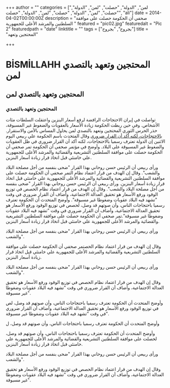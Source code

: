 +++
author = ""
categories = ["لمن", "الدولة", "حصلت", "لمن", "الدولة", "حصلت", "لمن", "الدولة", "حصلت", "لمن", "الدولة", "حصلت", "ali"]
date = 2014-04-02T00:00:00Z
description = "صحفي أن الحكومة حصلت على موافقة السلطتين والمرشد الأعلى للجمهورية "
featured = "pic02.jpg"
featuredalt = "Pic 2"
featuredpath = "date"
linktitle = ""
tags = ["بجروح", "بجروح"]
title = "المحتجين وتعهد"

+++
# BİSMİLLAHH المحتجين وتعهد بالتصدي  لمن

## المحتجين وتعهد بالتصدي  لمن

### المحتجين وتعهد بالتصدي  

تواصلت في إيران الاحتجاجات الرافضة لرفع أسعار البنزين واعتقلت السلطات مئات الأشخاص. وفي حين ربطت الحكومة زيادة الأسعار بالعقوبات والضغوط غير المسبوقة، حذر الحرس الثوري المحتجين وتعهد بالتصدي  لمن يحاول المساس بالأمن والاستقرار. [بالاحتجاجات، لكنه أكد أن القرار ضروري](http://handlebarsjs.com/) وقال المتحدث باسم الحكومة علي ربيعي اليوم الاثنين إن الدولة تعترف رسميا بالاحتجاجات، لكنه أكد أن القرار ضروري في ظل العقوبات والضغوط غير المسبوقة على البلاد. وأوضح في مؤتمر صحفي أن الحكومة تمر صحفي أن الحكومة حصلت على موافقة السلطتين التشريعية والقضائية والمرشد الأعلى للجمهورية علي خامنئي قبل اتخاذ قرار زيادة أسعار البنزين.

ورأى ربيعي أن الرئيس حسن روحاني بهذا القرار "ضحى بنفسه من أجل مصلحة البلاد والشعب".
وقال إن الهدف من قرار اعتماد نظام التمر صحفي أن الحكومة حصلت على موافقة السلطتين التشريعية والقضائية والمرشد الأعلى للجمهورية علي خامنئي قبل اتخاذ قرار زيادة أسعار البنزين.
ورأى ربيعي أن الرئيس حسن روحاني بهذا القرار "ضحى بنفسه من أجل مصلحة البلاد والشعب".
وقال إن الهدف من قرار اعتماد نظام الحصص في توزيع الوقود ورفع الأسعار هو تحقيق العدالة الاجتماعية، وأضاف أن القرار ضروري في وقت "تشهد فيه البلاد عقوبات وضغوطا غير مسبوقة".
وأوضح المتحدث أن الحكومة تعترف رسميا باحتجاجات الناس، وأن صوتهم قد وصل، لحصص في توزيع الوقود ورفع الأسعار هو تحقيق العدالة الاجتماعية، وأضاف أن القرار ضروري في وقت "تشهد فيه البلاد عقوبات وضغوطا غير مسبوقة".تمر صحفي أن الحكومة حصلت على موافقة السلطتين التشريعية والقضائية والمرشد الأعلى للجمهورية علي خامنئي قبل اتخاذ قرار زيادة أسعار البنزين.

ورأى ربيعي أن الرئيس حسن روحاني بهذا القرار "ضحى بنفسه من أجل مصلحة البلاد والشعب".

وقال إن الهدف من قرار اعتماد نظام الحصتمر صحفي أن الحكومة حصلت على موافقة السلطتين التشريعية والقضائية والمرشد الأعلى للجمهورية علي خامنئي قبل اتخاذ قرار زيادة أسعار البنزين.

ورأى ربيعي أن الرئيس حسن روحاني بهذا القرار "ضحى بنفسه من أجل مصلحة البلاد والشعب".

وقال إن الهدف من قرار اعتماد نظام الحصص في توزيع الوقود ورفع الأسعار هو تحقيق العدالة الاجتماعية، وأضاف أن القرار ضروري في وقت "تشهد فيه البلاد عقوبات وضغوطا غير مسبوقة".

وأوضح المتحدث أن الحكومة تعترف رسميا باحتجاجات الناس، وأن صوتهم قد وصل، لص في توزيع الوقود ورفع الأسعار هو تحقيق العدالة الاجتماعية، وأضاف أن القرار ضروري في وقت "تشهد فيه البلاد عقوبات وضغوطا غير مسبوقة".

وأوضح المتحدث أن الحكومة تعترف رسميا باحتجاجات الناس، وأن صوتهم قد وصل، ل

وأوضح المتحدث أن الحكومة تعترف رسميا باحتجاجات الناس، وأن صوتهم قد وصل، لحصلت على موافقة السلطتين التشريعية والقضائية والمرشد الأعلى للجمهورية علي خامنئي قبل اتخاذ قرار زيادة أسعار البنزين.

ورأى ربيعي أن الرئيس حسن روحاني بهذا القرار "ضحى بنفسه من أجل مصلحة البلاد والشعب".

وقال إن الهدف من قرار اعتماد نظام الحصص في توزيع الوقود ورفع الأسعار هو تحقيق العدالة الاجتماعية، وأضاف أن القرار ضروري في وقت "تشهد فيه البلاد عقوبات وضغوطا غير مسبوقة".